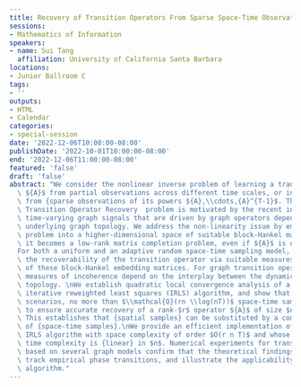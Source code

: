 ```yaml
---
title: Recovery of Transition Operators From Sparse Space-Time Observations
sessions:
- Mathematics of Information
speakers:
- name: Sui Tang
  affiliation: University of California Santa Barbara
locations:
- Junior Ballroom C
tags:
- ''
outputs:
- HTML
- Calendar
categories:
- special-session
date: '2022-12-06T10:00:00-08:00'
publishDate: '2022-10-01T10:00:00-08:00'
end: '2022-12-06T11:00:00-08:00'
featured: 'false'
draft: 'false'
abstract: "We consider the nonlinear inverse problem of learning a transition operator\
  \ ${A}$ from partial observations across different time scales, or in other words,\
  \ from {sparse observations of its powers ${A},\\cdots,{A}^{T-1}$. This Spatio-Temporal\
  \ Transition Operator Recovery  problem is motivated by the recent interest in learning\
  \ time-varying graph signals that are driven by graph operators depending on the\
  \ underlying graph topology. We address the non-linearity issue by embedding the\
  \ problem into a higher-dimensional space of suitable block-Hankel matrices, where\
  \ it becomes a low-rank matrix completion problem, even if ${A}$ is of full rank.\n\
  For both a uniform and an adaptive random space-time sampling model, we quantify\
  \ the recoverability of the transition operator via suitable measures of incoherence\
  \ of these block-Hankel embedding matrices. For graph transition operators these\
  \ measures of incoherence depend on the interplay between the dynamics and the graph\
  \ topology. \nWe establish quadratic local convergence analysis of a suitable non-convex\
  \ iterative reweighted least squares (IRLS) algorithm, and show that in optimal\
  \ scenarios, no more than $\\mathcal{O}(rn \\log(nT))$ space-time samples are sufficient\
  \ to ensure accurate recovery of a rank-$r$ operator ${A}$ of size $n \\times n$.\
  \ This establishes that {spatial samples} can be substituted by a comparable number\
  \ of {space-time samples}.\nWe provide an efficient implementation of the proposed\
  \ IRLS algorithm with space complexity of order $O(r n T)$ and whose per-iteration\
  \ time complexity is {linear} in $n$. Numerical experiments for transition operators\
  \ based on several graph models confirm that the theoretical findings accurately\
  \ track empirical phase transitions, and illustrate the applicability of the proposed\
  \ algorithm."
---
```


